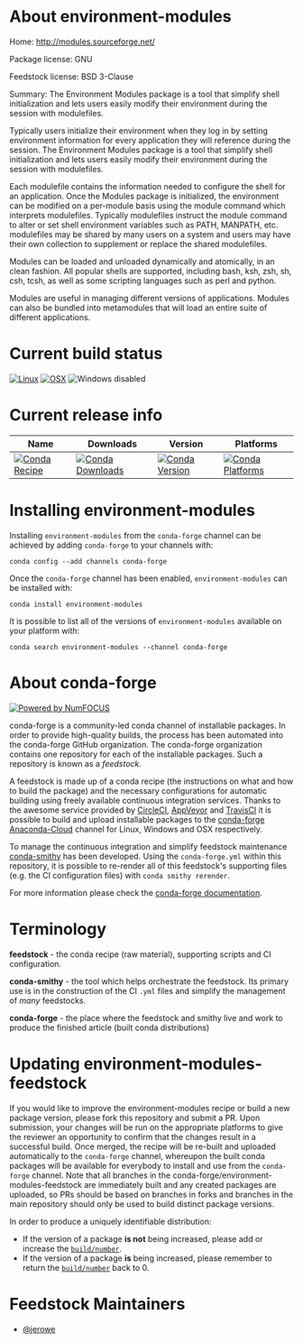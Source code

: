 <!--
# -*- mode: jinja -*-
-->

About environment-modules
=========================

Home: http://modules.sourceforge.net/

Package license: GNU

Feedstock license: BSD 3-Clause

Summary: The Environment Modules package is a tool that simplify shell initialization and lets users easily modify their environment during the session with modulefiles.

Typically users initialize their environment when they log in by setting
environment information for every application they will reference during the
session. The Environment Modules package is a tool that simplify shell
initialization and lets users easily modify their environment during the
session with modulefiles.

Each modulefile contains the information needed to configure the shell for an
application. Once the Modules package is initialized, the environment can be
modified on a per-module basis using the module command which interprets
modulefiles. Typically modulefiles instruct the module command to alter or set
shell environment variables such as PATH, MANPATH, etc. modulefiles may be
shared by many users on a system and users may have their own collection to
supplement or replace the shared modulefiles.

Modules can be loaded and unloaded dynamically and atomically, in an clean
fashion. All popular shells are supported, including bash, ksh, zsh, sh, csh,
tcsh, as well as some scripting languages such as perl and python.

Modules are useful in managing different versions of applications. Modules can
also be bundled into metamodules that will load an entire suite of different
applications.


Current build status
====================

[![Linux](https://img.shields.io/circleci/project/github/conda-forge/environment-modules-feedstock/master.svg?label=Linux)](https://circleci.com/gh/conda-forge/environment-modules-feedstock)
[![OSX](https://img.shields.io/travis/conda-forge/environment-modules-feedstock/master.svg?label=macOS)](https://travis-ci.org/conda-forge/environment-modules-feedstock)
![Windows disabled](https://img.shields.io/badge/Windows-disabled-lightgrey.svg)

Current release info
====================

| Name | Downloads | Version | Platforms |
| --- | --- | --- | --- |
| [![Conda Recipe](https://img.shields.io/badge/recipe-environment--modules-green.svg)](https://anaconda.org/conda-forge/environment-modules) | [![Conda Downloads](https://img.shields.io/conda/dn/conda-forge/environment-modules.svg)](https://anaconda.org/conda-forge/environment-modules) | [![Conda Version](https://img.shields.io/conda/vn/conda-forge/environment-modules.svg)](https://anaconda.org/conda-forge/environment-modules) | [![Conda Platforms](https://img.shields.io/conda/pn/conda-forge/environment-modules.svg)](https://anaconda.org/conda-forge/environment-modules) |

Installing environment-modules
==============================

Installing `environment-modules` from the `conda-forge` channel can be achieved by adding `conda-forge` to your channels with:

```
conda config --add channels conda-forge
```

Once the `conda-forge` channel has been enabled, `environment-modules` can be installed with:

```
conda install environment-modules
```

It is possible to list all of the versions of `environment-modules` available on your platform with:

```
conda search environment-modules --channel conda-forge
```


About conda-forge
=================

[![Powered by NumFOCUS](https://img.shields.io/badge/powered%20by-NumFOCUS-orange.svg?style=flat&colorA=E1523D&colorB=007D8A)](http://numfocus.org)

conda-forge is a community-led conda channel of installable packages.
In order to provide high-quality builds, the process has been automated into the
conda-forge GitHub organization. The conda-forge organization contains one repository
for each of the installable packages. Such a repository is known as a *feedstock*.

A feedstock is made up of a conda recipe (the instructions on what and how to build
the package) and the necessary configurations for automatic building using freely
available continuous integration services. Thanks to the awesome service provided by
[CircleCI](https://circleci.com/), [AppVeyor](https://www.appveyor.com/)
and [TravisCI](https://travis-ci.org/) it is possible to build and upload installable
packages to the [conda-forge](https://anaconda.org/conda-forge)
[Anaconda-Cloud](https://anaconda.org/) channel for Linux, Windows and OSX respectively.

To manage the continuous integration and simplify feedstock maintenance
[conda-smithy](https://github.com/conda-forge/conda-smithy) has been developed.
Using the ``conda-forge.yml`` within this repository, it is possible to re-render all of
this feedstock's supporting files (e.g. the CI configuration files) with ``conda smithy rerender``.

For more information please check the [conda-forge documentation](https://conda-forge.org/docs/).

Terminology
===========

**feedstock** - the conda recipe (raw material), supporting scripts and CI configuration.

**conda-smithy** - the tool which helps orchestrate the feedstock.
                   Its primary use is in the construction of the CI ``.yml`` files
                   and simplify the management of *many* feedstocks.

**conda-forge** - the place where the feedstock and smithy live and work to
                  produce the finished article (built conda distributions)


Updating environment-modules-feedstock
======================================

If you would like to improve the environment-modules recipe or build a new
package version, please fork this repository and submit a PR. Upon submission,
your changes will be run on the appropriate platforms to give the reviewer an
opportunity to confirm that the changes result in a successful build. Once
merged, the recipe will be re-built and uploaded automatically to the
`conda-forge` channel, whereupon the built conda packages will be available for
everybody to install and use from the `conda-forge` channel.
Note that all branches in the conda-forge/environment-modules-feedstock are
immediately built and any created packages are uploaded, so PRs should be based
on branches in forks and branches in the main repository should only be used to
build distinct package versions.

In order to produce a uniquely identifiable distribution:
 * If the version of a package **is not** being increased, please add or increase
   the [``build/number``](https://conda.io/docs/user-guide/tasks/build-packages/define-metadata.html#build-number-and-string).
 * If the version of a package **is** being increased, please remember to return
   the [``build/number``](https://conda.io/docs/user-guide/tasks/build-packages/define-metadata.html#build-number-and-string)
   back to 0.

Feedstock Maintainers
=====================

* [@jerowe](https://github.com/jerowe/)

